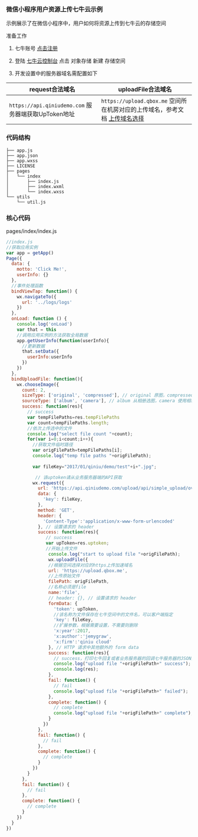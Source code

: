 ### 微信小程序用户资源上传七牛云示例

示例展示了在微信小程序中，用户如何将资源上传到七牛云的存储空间

准备工作

1. 七牛账号 [点击注册](https://portal.qiniu.com/signup/choice)

2. 登陆 [七牛云控制台](https://portal.qiniu.com) 点击 对象存储 新建 存储空间

3. 开发设置中的服务器域名需配置如下

 | request合法域名                        | uploadFile合法域名                           |
 |----------------------------------------|---------------------------------------- | 
 |`https://api.qiniudemo.com` 服务器端获取UpToken地址|`https://upload.qbox.me` 空间所在机房对应的上传域名，参考文档 [上传域名选择]( https://developer.qiniu.com/kodo/manual/1671/region-endpoint ) |

### 代码结构

```
├── app.js
├── app.json
├── app.wxss
├── LICENSE
├── pages
│   └── index
│       ├── index.js
│       ├── index.wxml
│       └── index.wxss
└── utils
    └── util.js
```



### 核心代码

pages/index/index.js

```javascript
//index.js
//获取应用实例
var app = getApp()
Page({
  data: {
    motto: 'Click Me!',
    userInfo: {}
  },
  //事件处理函数
  bindViewTap: function() {
    wx.navigateTo({
      url: '../logs/logs'
    })
  },
  onLoad: function () {
    console.log('onLoad')
    var that = this
    //调用应用实例的方法获取全局数据
    app.getUserInfo(function(userInfo){
      //更新数据
      that.setData({
        userInfo:userInfo
      })
    })
  },
  bindUploadFile: function(){
    wx.chooseImage({
      count: 2, 
      sizeType: ['original', 'compressed'], // original 原图，compressed 压缩图，默认二者都有
      sourceType: ['album', 'camera'], // album 从相册选图，camera 使用相机，默认二者都有
      success: function(res){
        // success
        var tempFilePaths=res.tempFilePaths
        var count=tempFilePaths.length;
        //依次上传选中的文件
        console.log("select file count "+count);
        for(var i=0;i<count;i++){
          //获取文件临时路径
          var origFilePath=tempFilePaths[i];
          console.log("temp file paths "+origFilePath);
         
          var fileKey="2017/01/qiniu/demo/test"+i+".jpg";

           // 该uptoken请从业务服务器端的API获取
          wx.request({
            url: 'https://api.qiniudemo.com/upload/api/simple_upload/overwrite_existing_file_upload_token.php',
            data: {
              'key': fileKey,
            },
            method: 'GET', 
            header: {
              'Content-Type':'application/x-www-form-urlencoded'
            }, // 设置请求的 header
            success: function(res){
               // success
               var upToken=res.uptoken;
               //开始上传文件
                console.log("start to upload file "+origFilePath);
                wx.uploadFile({
                //根据空间选择对应的https上传加速域名
                url: 'https://upload.qbox.me',
                //上传原始文件
                filePath: origFilePath,
                //名称必须是file
                name:'file',
                // header: {}, // 设置请求的 header
                formData: {
                  'token': upToken,
                  //该名称为文件保存在七牛空间中的文件名，可以客户端指定
                  'key': fileKey,
                  //扩展参数，根据需要设置，不需要则删除
                  'x:year':2017,
                  'x:author':'jemygraw',
                  'x:firm':'qiniu cloud'
                }, // HTTP 请求中其他额外的 form data
                success: function(res){
                  // success，打印七牛回复或者业务服务器的回调七牛服务器的JSON内容
                  console.log("upload file "+origFilePath+" success");
                  console.log(res);
                },
                fail: function() {
                  // fail
                  console.log("upload file "+origFilePath+" failed");
                },
                complete: function() {
                  // complete
                  console.log("upload file "+origFilePath+" complete");
                }
              })
            },
            fail: function() {
              // fail
            },
            complete: function() {
              // complete
            }
          })
        }
      },
      fail: function() {
        // fail
      },
      complete: function() {
        // complete
      }
    })
  }
})
```

